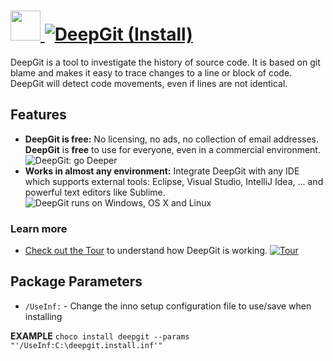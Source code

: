# [<img src="https://cdn.jsdelivr.net/gh/AdmiringWorm/chocolatey-packages@79796d48c95f878599ca689ec26efe4322d550a4/icons/deepgit.png" height="48" width="48" /> ![DeepGit (Install)](https://img.shields.io/chocolatey/v/deepgit.svg?label=DeepGit%20(Install)&style=for-the-badge)](https://chocolatey.org/packages/deepgit)

DeepGit is a tool to investigate the history of source code. It is based on git blame and makes it easy to trace changes to a line or block of code. DeepGit will detect code movements, even if lines are not identical.

## Features

- **DeepGit is free:** No licensing, no ads, no collection of email addresses. **DeepGit** is **free** to use for everyone, even in a commercial environment.
  ![DeepGit: go Deeper](https://www.syntevo.com/deepgit/img/index/go-deeper.png)
- **Works in almost any environment:** Integrate DeepGit with any IDE which supports external tools: Eclipse, Visual Studio, IntelliJ Idea, ... and powerful text editors like Sublime.
  ![DeepGit runs on Windows, OS X and Linux](https://www.syntevo.com/deepgit/img/index/platforms.png)

### Learn more

- [Check out the Tour](https://www.syntevo.com/deepgit/tour) to understand how DeepGit is working.
  [![Tour](https://www.syntevo.com/deepgit/img/index/tour.png)](https://www.syntevo.com/deepgit/tour)


## Package Parameters

- `/UseInf:` - Change the inno setup configuration file to use/save when installing

**EXAMPLE**
`choco install deepgit --params "'/UseInf:C:\deepgit.install.inf'"`
